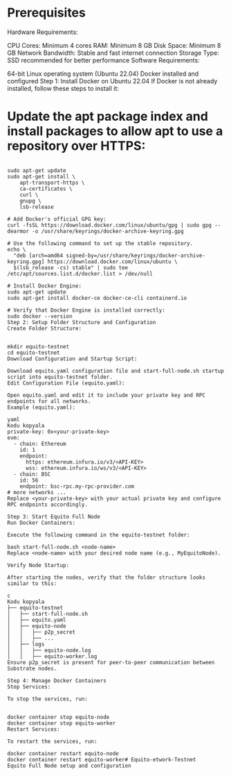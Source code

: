 # Prerequisites
Hardware Requirements:

CPU Cores: Minimum 4 cores
RAM: Minimum 8 GB
Disk Space: Minimum 8 GB
Network Bandwidth: Stable and fast internet connection
Storage Type: SSD recommended for better performance
Software Requirements:

64-bit Linux operating system (Ubuntu 22.04)
Docker installed and configured
Step 1: Install Docker on Ubuntu 22.04
If Docker is not already installed, follow these steps to install it:

#

# Update the apt package index and install packages to allow apt to use a repository over HTTPS:

```console

sudo apt-get update
sudo apt-get install \
    apt-transport-https \
    ca-certificates \
    curl \
    gnupg \
    lsb-release

# Add Docker's official GPG key:
curl -fsSL https://download.docker.com/linux/ubuntu/gpg | sudo gpg --dearmor -o /usr/share/keyrings/docker-archive-keyring.gpg

# Use the following command to set up the stable repository.
echo \
  "deb [arch=amd64 signed-by=/usr/share/keyrings/docker-archive-keyring.gpg] https://download.docker.com/linux/ubuntu \
  $(lsb_release -cs) stable" | sudo tee /etc/apt/sources.list.d/docker.list > /dev/null

# Install Docker Engine:
sudo apt-get update
sudo apt-get install docker-ce docker-ce-cli containerd.io

# Verify that Docker Engine is installed correctly:
sudo docker --version
Step 2: Setup Folder Structure and Configuration
Create Folder Structure:


mkdir equito-testnet
cd equito-testnet
Download Configuration and Startup Script:

Download equito.yaml configuration file and start-full-node.sh startup script into equito-testnet folder.
Edit Configuration File (equito.yaml):

Open equito.yaml and edit it to include your private key and RPC endpoints for all networks.
Example (equito.yaml):

yaml
Kodu kopyala
private-key: 0x<your-private-key>
evm:
  - chain: Ethereum
    id: 1
    endpoint:
      https: ethereum.infura.io/v3/<API-KEY>
      wss: ethereum.infura.io/ws/v3/<API-KEY>
  - chain: BSC
    id: 56
    endpoint: bsc-rpc.my-rpc-provider.com
# more networks ...
Replace <your-private-key> with your actual private key and configure RPC endpoints accordingly.

Step 3: Start Equito Full Node
Run Docker Containers:

Execute the following command in the equito-testnet folder:

bash start-full-node.sh <node-name>
Replace <node-name> with your desired node name (e.g., MyEquitoNode).

Verify Node Startup:

After starting the nodes, verify that the folder structure looks similar to this:

c
Kodu kopyala
├── equito-testnet
│   ├── start-full-node.sh
│   ├── equito.yaml
│   ├── equito-node
│   │   ├── p2p_secret
│   │   ├── ...
│   ├── logs
│   │   ├── equito-node.log
│   │   ├── equito-worker.log
Ensure p2p_secret is present for peer-to-peer communication between Substrate nodes.

Step 4: Manage Docker Containers
Stop Services:

To stop the services, run:


docker container stop equito-node
docker container stop equito-worker
Restart Services:

To restart the services, run:

docker container restart equito-node
docker container restart equito-worker# Equito-etwork-Testnet
Equito Full Node setup and configuration
